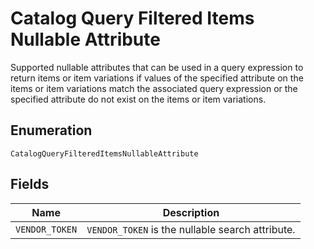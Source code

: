 
# Catalog Query Filtered Items Nullable Attribute

Supported nullable attributes that can be used in a query expression to return
items or item variations if values of the specified attribute on the items or item
variations match the associated query expression or the specified attribute do not exist
on the items or item variations.

## Enumeration

`CatalogQueryFilteredItemsNullableAttribute`

## Fields

| Name | Description |
|  --- | --- |
| `VENDOR_TOKEN` | `VENDOR_TOKEN` is the nullable search attribute. |

